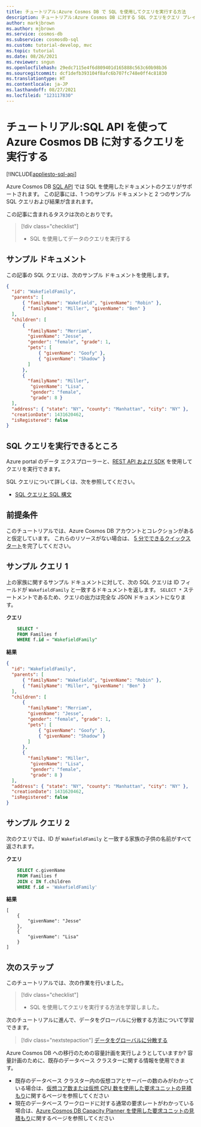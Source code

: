 ```yaml
---
title: チュートリアル:Azure Cosmos DB で SQL を使用してクエリを実行する方法
description: チュートリアル:Azure Cosmos DB に対する SQL クエリをクエリ プレイグラウンドを使用して実行する方法について説明します
author: markjbrown
ms.author: mjbrown
ms.service: cosmos-db
ms.subservice: cosmosdb-sql
ms.custom: tutorial-develop, mvc
ms.topic: tutorial
ms.date: 08/26/2021
ms.reviewer: sngun
ms.openlocfilehash: 29edc7115e4f6d809401d165888c563c60b98b36
ms.sourcegitcommit: dcf1defb393104f8afc6b707fc748e0ff4c81830
ms.translationtype: HT
ms.contentlocale: ja-JP
ms.lasthandoff: 08/27/2021
ms.locfileid: "123117830"
---
```

# <a name="tutorial-query-azure-cosmos-db-by-using-the-sql-api"></a>チュートリアル:SQL API を使って Azure Cosmos DB に対するクエリを実行する
[!INCLUDE[appliesto-sql-api](../includes/appliesto-sql-api.md)]

Azure Cosmos DB [SQL API](../introduction.md) では SQL を使用したドキュメントのクエリがサポートされます。 この記事には、1 つのサンプル ドキュメントと 2 つのサンプル SQL クエリおよび結果が含まれます。

この記事に含まれるタスクは次のとおりです。 

> [!div class="checklist"]
> * SQL を使用してデータのクエリを実行する

## <a name="sample-document"></a>サンプル ドキュメント

この記事の SQL クエリは、次のサンプル ドキュメントを使用します。

```json
{
  "id": "WakefieldFamily",
  "parents": [
      { "familyName": "Wakefield", "givenName": "Robin" },
      { "familyName": "Miller", "givenName": "Ben" }
  ],
  "children": [
      {
        "familyName": "Merriam", 
        "givenName": "Jesse", 
        "gender": "female", "grade": 1,
        "pets": [
            { "givenName": "Goofy" },
            { "givenName": "Shadow" }
        ]
      },
      { 
        "familyName": "Miller", 
         "givenName": "Lisa", 
         "gender": "female", 
         "grade": 8 }
  ],
  "address": { "state": "NY", "county": "Manhattan", "city": "NY" },
  "creationDate": 1431620462,
  "isRegistered": false
}
```

## <a name="where-can-i-run-sql-queries"></a>SQL クエリを実行できるところ

Azure portal のデータ エクスプローラーと、[REST API および SDK](sql-api-sdk-dotnet.md) を使用してクエリを実行できます。

SQL クエリについて詳しくは、次を参照してください。
* [SQL クエリと SQL 構文](sql-query-getting-started.md)

## <a name="prerequisites"></a>前提条件

このチュートリアルでは、Azure Cosmos DB アカウントとコレクションがあると仮定しています。 これらのリソースがない場合は、 [5 分でできるクイックスタート](create-cosmosdb-resources-portal.md)を完了してください。

## <a name="example-query-1"></a>サンプル クエリ 1

上の家族に関するサンプル ドキュメントに対して、次の SQL クエリは ID フィールドが `WakefieldFamily` と一致するドキュメントを返します。 `SELECT *` ステートメントであるため、クエリの出力は完全な JSON ドキュメントになります。

**クエリ**

```sql
    SELECT * 
    FROM Families f 
    WHERE f.id = "WakefieldFamily"
```

**結果**

```json
{
  "id": "WakefieldFamily",
  "parents": [
      { "familyName": "Wakefield", "givenName": "Robin" },
      { "familyName": "Miller", "givenName": "Ben" }
  ],
  "children": [
      {
        "familyName": "Merriam", 
        "givenName": "Jesse", 
        "gender": "female", "grade": 1,
        "pets": [
            { "givenName": "Goofy" },
            { "givenName": "Shadow" }
        ]
      },
      { 
        "familyName": "Miller", 
         "givenName": "Lisa", 
         "gender": "female", 
         "grade": 8 }
  ],
  "address": { "state": "NY", "county": "Manhattan", "city": "NY" },
  "creationDate": 1431620462,
  "isRegistered": false
}
```

## <a name="example-query-2"></a>サンプル クエリ 2

次のクエリでは、ID が `WakefieldFamily` と一致する家族の子供の名前がすべて返されます。

**クエリ**

```sql
    SELECT c.givenName 
    FROM Families f 
    JOIN c IN f.children 
    WHERE f.id = 'WakefieldFamily'
```

**結果**

```
[
    {
        "givenName": "Jesse"
    },
    {
        "givenName": "Lisa"
    }
]
```


## <a name="next-steps"></a>次のステップ

このチュートリアルでは、次の作業を行いました。

> [!div class="checklist"]
> * SQL を使用してクエリを実行する方法を学習しました。  

次のチュートリアルに進んで、データをグローバルに分散する方法について学習できます。

> [!div class="nextstepaction"]
> [データをグローバルに分散する](tutorial-global-distribution-sql-api.md)

Azure Cosmos DB への移行のための容量計画を実行しようとしていますか? 容量計画のために、既存のデータベース クラスターに関する情報を使用できます。
* 既存のデータベース クラスター内の仮想コアとサーバーの数のみがわかっている場合は、[仮想コア数または仮想 CPU 数を使用した要求ユニットの見積もり](../convert-vcore-to-request-unit.md)に関するページを参照してください 
* 現在のデータベース ワークロードに対する通常の要求レートがわかっている場合は、[Azure Cosmos DB Capacity Planner を使用した要求ユニットの見積もり](estimate-ru-with-capacity-planner.md)に関するページを参照してください